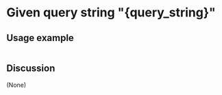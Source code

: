 
Given query string "{query_string}"
=============================================================================================================

Usage example
-------------

```
```

Discussion
----------

(None)